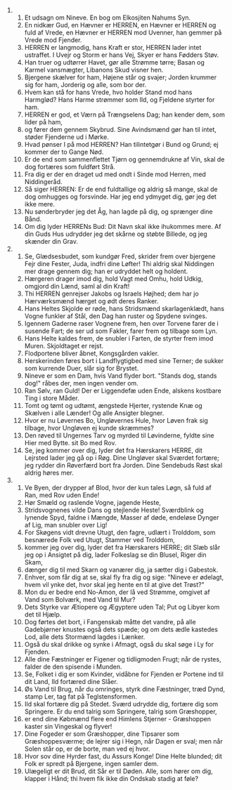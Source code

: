 <ol>
  <li>
    <ol>
      <li>Et udsagn om Nineve. En bog om Elkosjiten Nahums Syn.</li>
      <li>En nidkær Gud, en Hævner er HERREN, en Hævner er HERREN og fuld af Vrede, en Hævner er HERREN mod Uvenner, han gemmer på Vrede mod Fjender.</li>
      <li>HERREN er langmodig, hans Kraft er stor, HERREN lader intet ustraffet. I Uvejr og Storm er hans Vej, Skyer er hans Fødders Støv.</li>
      <li>Han truer og udtørrer Havet, gør alle Strømme tørre; Basan og Karmel vansmægter, Libanons Skud visner hen.</li>
      <li>Bjergene skælver for ham, Højene står og svajer; Jorden krummer sig for ham, Jorderig og alle, som bor der.</li>
      <li>Hvem kan stå for hans Vrede, hvo holder Stand mod hans Harmglød? Hans Harme strømmer som Ild, og Fjeldene styrter for ham.</li>
      <li>HERREN er god, et Værn på Trængselens Dag; han kender dem, som lider på ham,</li>
      <li>og fører dem gennem Skybrud. Sine Avindsmænd gør han til intet, støder Fjenderne ud i Mørke.</li>
      <li>Hvad pønser I på mod HERREN? Han tilintetgør i Bund og Grund; ej kommer der to Gange Nød.</li>
      <li>Er de end som sammenflettet Tjørn og gennemdrukne af Vin, skal de dog fortæres som fuldført Strå.</li>
      <li>Fra dig er der en draget ud med ondt i Sinde mod Herren, med Niddingeråd.</li>
      <li>Så siger HERREN: Er de end fuldtallige og aldrig så mange, skal de dog omhugges og forsvinde. Har jeg end ydmyget dig, gør jeg det ikke mere.</li>
      <li>Nu sønderbryder jeg det Åg, han lagde på dig, og sprænger dine Bånd.</li>
      <li>Om dig lyder HERRENs Bud: Dit Navn skal ikke ihukommes mere. Af din Guds Hus udrydder jeg det skårne og støbte Billede, og jeg skænder din Grav.</li>
    </ol>
  </li>
  <li>
    <ol>
      <li>Se, Glædsesbudet, som kundgør Fred, skrider frem over bjergene Fejr dine Fester, Juda, indfri dine Løfter! Thi aldrig skal Niddingen mer drage gennem dig; han er udryddet helt og holdent.</li>
      <li>Hærgeren drager imod dig, hold Vagt med Omhu, hold Udkig, omgjord din Lænd, saml al din Kraft!</li>
      <li>Thi HERREN genrejser Jakobs og Israels Højhed; dem har jo Hærværksmænd hærget og ødt deres Ranker.</li>
      <li>Hans Heltes Skjolde er røde, hans Stridsmænd skarlagenklædt, hans Vogne funkler af Stål, den Dag han ruster og Spydene svinges.</li>
      <li>Igennem Gaderne raser Vognene frem, hen over Torvene farer de i susende Fart; de ser ud som Fakler, farer frem og tilbage som Lyn.</li>
      <li>Hans Helte kaldes frem, de snubler i Farten, de styrter frem imod Muren. Skjoldtaget er rejst.</li>
      <li>Flodportene bliver åbnet, Kongsgården vakler.</li>
      <li>Herskerinden føres bort i Landflygtigbed med sine Terner; de sukker som kurrende Duer, slår sig for Brystet.</li>
      <li>Nineve er som en Dam, hvis Vand flyder bort. "Stands dog, stands dog!" råbes der, men ingen vender om.</li>
      <li>Ran Sølv, ran Guld! Der er Liggendefæ uden Ende, alskens kostbare Ting i store Måder.</li>
      <li>Tomt og tømt og udtømt, ængstede Hjerter, rystende Knæ og Skælven i alle Lænder! Og alle Ansigter blegner.</li>
      <li>Hvor er nu Løvernes Bo, Ungløvernes Hule, hvor Løven frak sig tilbage, hvor Ungløven ej kunde skræmmes?</li>
      <li>Den røved til Ungernes Tarv og myrded til Løvinderne, fyldte sine Hier med Bytte. sit Bo med Rov.</li>
      <li>Se, jeg kommer over dig, lyder det fra Hærskarers HERRE, dit Lejrsted lader jeg gå op i Røg. Dine Ungløver skal Sværdet fortære; jeg rydder din Røverfærd bort fra Jorden. Dine Sendebuds Røst skal aldrig høres mer.</li>
    </ol>
  </li>
  <li>
    <ol>
      <li>Ve Byen, der drypper af Blod, hvor der kun tales Løgn, så fuld af Ran, med Rov uden Ende!</li>
      <li>Hør Smæld og raslende Vogne, jagende Heste,</li>
      <li>Stridsvognenes vilde Dans og stejlende Heste! Sværdblink og lynende Spyd, faldne i Mængde, Masser af døde, endeløse Dynger af Lig, man snubler over Lig!</li>
      <li>For Skøgens vidt drevne Utugt, den fagre, udlært i Trolddom, som besnærede Folk ved Utugt, Stammer ved Trolddom,</li>
      <li>kommer jeg over dig, lyder det fra Hærskarers HERRE; dit Slæb slår jeg op i Ansigtet på dig, lader Folkeslag se din Blusel, Riger din Skam,</li>
      <li>dænger dig til med Skarn og vanærer dig, ja sætter dig i Gabestok.</li>
      <li>Enhver, som får dig at se, skal fly fra dig og sige: "Nineve er ødelagt, hvem vil ynke det, hvor skal jeg hente en til at give det Trøst?"</li>
      <li>Mon du er bedre end No-Amon, der lå ved Strømme, omgivet af Vand som Bolværk, med Vand til Mur?</li>
      <li>Dets Styrke var Ætiopere og Ægyptere uden Tal; Put og Libyer kom det til Hjælp.</li>
      <li>Dog førtes det bort, i Fangenskab måtte det vandre, på alle Gadebjørner knustes også dets spæde; og om dets ædle kastedes Lod, alle dets Stormænd lagdes i Lænker.</li>
      <li>Også du skal drikke og synke i Afmagt, også du skal søge i Ly for Fjenden.</li>
      <li>Alle dine Fæstninger er Figener og tidligmoden Frugt; når de rystes, falder de den spisende i Munden.</li>
      <li>Se, Folket i dig er som Kvinder, vidåbne for Fjenden er Portene ind til dit Land, Ild fortæred dine Slåer.</li>
      <li>Øs Vand til Brug, når du omringes, styrk dine Fæstninger, træd Dynd, stamp Ler, tag fat på Teglstensformen.</li>
      <li>Ild skal fortære dig på Stedet. Sværd udrydde dig, fortære dig som Springere. Er du end talrig som Springere, talrig som Græshopper,</li>
      <li>er end dine Købmænd flere end Himlens Stjerner - Græshoppen kaster sin Vingeskal og flyver!</li>
      <li>Dine Fogeder er som Græshopper, dine Tipsarer som Græshoppesværme; de lejrer sig i Hegn, når Dagen er sval; men når Solen står op, er de borte, man ved ej hvor.</li>
      <li>Hvor sov dine Hyrder fast, du Assurs Konge! Dine Helte blunded; dit Folk er spredt på Bjergene, ingen samler dem.</li>
      <li>Ulægeligt er dit Brud, dit Sår er til Døden. Alle, som hører om dig, klapper i Hånd; thi hvem fik ikke din Ondskab stadig at føle?</li>
    </ol>
  </li>
</ol>